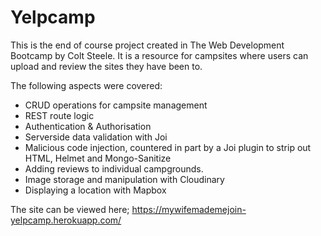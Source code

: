 # Yelpcamp

This is the end of course project created in The Web Development Bootcamp by Colt Steele. It is a resource for campsites where users can upload and review the sites they have been to.

The following aspects were covered:
- CRUD operations for campsite management
- REST route logic
- Authentication & Authorisation
- Serverside data validation with Joi
- Malicious code injection, countered in part by a Joi plugin to strip out HTML, Helmet and Mongo-Sanitize
- Adding reviews to individual campgrounds.
- Image storage and manipulation with Cloudinary
- Displaying a location with Mapbox

The site can be viewed here; https://mywifemademejoin-yelpcamp.herokuapp.com/

